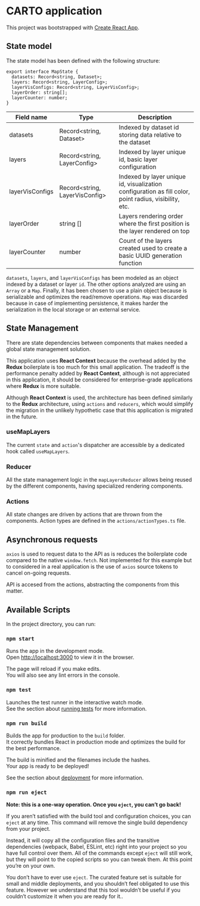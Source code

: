 # CARTO application

This project was bootstrapped with [Create React App](https://github.com/facebook/create-react-app).

## State model

The state model has been defined with the following structure:

```
export interface MapState {
  datasets: Record<string, Dataset>;
  layers: Record<string, LayerConfig>;
  layerVisConfigs: Record<string, LayerVisConfig>;
  layerOrder: string[];
  layerCounter: number;
}
```

| Field name      | Type                           | Description                                                                                           |
| --------------- | ------------------------------ | ----------------------------------------------------------------------------------------------------- |
| datasets        | Record<string, Dataset>        | Indexed by dataset id storing data relative to the dataset                                            |
| layers          | Record<string, LayerConfig>    | Indexed by layer unique id, basic layer configuration                                                 |
| layerVisConfigs | Record<string, LayerVisConfig> | Indexed by layer unique id, visualization configuration as fill color, point radius, visibility, etc. |
| layerOrder      | string []                      | Layers rendering order where the first position is the layer rendered on top                          |
| layerCounter    | number                         | Count of the layers created used to create a basic UUID generation function                           |

`datasets`, `layers`, and `layerVisConfigs` has been modeled as an object indexed by a dataset or layer `id`. The other options analyzed are using an `Array` or a `Map`. Finally, it has been chosen to use a plain object because is serializable and optimizes the read/remove operations. `Map` was discarded because in case of implementing persistence, it makes harder the serialization in the local storage or an external service.

## State Management

There are state dependencies between components that makes needed a global state management solution.

This application uses **React Context** because the overhead added by the **Redux** boilerplate is too much for this small application. The tradeoff is the performance penalty added by **React Context**, although is not appreciated in this application, it should be considered for enterprise-grade applications where **Redux** is more suitable.

Although **React Context** is used, the architecture has been defined similarly to the **Redux** architecture, using `actions` and `reducers`, which would simplify the migration in the unlikely hypothetic case that this application is migrated in the future.

### useMapLayers

The current `state` and `action`'s dispatcher are accessible by a dedicated hook called `useMapLayers`.

### Reducer

All the state management logic in the `mapLayersReducer` allows being reused by the different components, having specialized rendering components.

### Actions

All state changes are driven by actions that are thrown from the components. Action types are defined in the `actions/actionTypes.ts` file.

## Asynchronous requests

`axios` is used to request data to the API as is reduces the boilerplate code compared to the native `window.fetch`. Not implemented for this example but to considered in a real application is the use of `axios` source tokens to cancel on-going requests.

API is accesed from the actions, abstracting the components from this matter.

## Available Scripts

In the project directory, you can run:

### `npm start`

Runs the app in the development mode.\
Open [http://localhost:3000](http://localhost:3000) to view it in the browser.

The page will reload if you make edits.\
You will also see any lint errors in the console.

### `npm test`

Launches the test runner in the interactive watch mode.\
See the section about [running tests](https://facebook.github.io/create-react-app/docs/running-tests) for more information.

### `npm run build`

Builds the app for production to the `build` folder.\
It correctly bundles React in production mode and optimizes the build for the best performance.

The build is minified and the filenames include the hashes.\
Your app is ready to be deployed!

See the section about [deployment](https://facebook.github.io/create-react-app/docs/deployment) for more information.

### `npm run eject`

**Note: this is a one-way operation. Once you `eject`, you can’t go back!**

If you aren’t satisfied with the build tool and configuration choices, you can `eject` at any time. This command will remove the single build dependency from your project.

Instead, it will copy all the configuration files and the transitive dependencies (webpack, Babel, ESLint, etc) right into your project so you have full control over them. All of the commands except `eject` will still work, but they will point to the copied scripts so you can tweak them. At this point you’re on your own.

You don’t have to ever use `eject`. The curated feature set is suitable for small and middle deployments, and you shouldn’t feel obligated to use this feature. However we understand that this tool wouldn’t be useful if you couldn’t customize it when you are ready for it..
